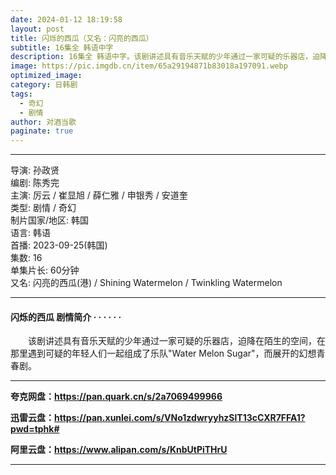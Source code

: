 ```yaml
---
date: 2024-01-12 18:19:58
layout: post
title: 闪烁的西瓜（又名：闪亮的西瓜）
subtitle: 16集全 韩语中字
description: 16集全 韩语中字。该剧讲述具有音乐天赋的少年通过一家可疑的乐器店，迫降在陌生的空间，在那里遇到可疑的年轻人们一起组成了乐队"Water Melon Sugar"，而展开的幻想青春剧...
image: https://pic.imgdb.cn/item/65a29194871b83018a197091.webp
optimized_image: 
category: 日韩剧
tags:
  - 奇幻
  - 剧情
author: 对酒当歌
paginate: true
---
```


---

导演: 孙政贤  
编剧: 陈秀完  
主演: 厉云 / 崔显旭 / 薛仁雅 / 申银秀 / 安道奎  
类型: 剧情 / 奇幻  
制片国家/地区: 韩国  
语言: 韩语  
首播: 2023-09-25(韩国)  
集数: 16  
单集片长: 60分钟  
又名: 闪亮的西瓜(港) / Shining Watermelon / Twinkling Watermelon  

---

#### 闪烁的西瓜 剧情简介 · · · · · ·

　　该剧讲述具有音乐天赋的少年通过一家可疑的乐器店，迫降在陌生的空间，在那里遇到可疑的年轻人们一起组成了乐队"Water Melon Sugar"，而展开的幻想青春剧。

---

**夸克网盘：<https://pan.quark.cn/s/2a7069499966>**

**迅雷云盘：<https://pan.xunlei.com/s/VNo1zdwryyhzSlT13cCXR7FFA1?pwd=tphk#>**

**阿里云盘：<https://www.alipan.com/s/KnbUtPiTHrU>**

---
